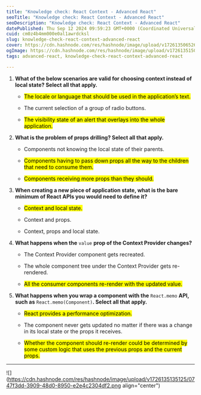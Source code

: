 ```yaml
---
title: "Knowledge check: React Context - Advanced React"
seoTitle: "Knowledge check: React Context - Advanced React"
seoDescription: "Knowledge check: React Context - Advanced React"
datePublished: Thu Sep 12 2024 09:59:23 GMT+0000 (Coordinated Universal Time)
cuid: cm0z4b4mm000e0al1awrdcksl
slug: knowledge-check-react-context-advanced-react
cover: https://cdn.hashnode.com/res/hashnode/image/upload/v1726135065268/940641d5-122c-42cc-9edd-81c0b3d9d219.jpeg
ogImage: https://cdn.hashnode.com/res/hashnode/image/upload/v1726135150171/935f2946-308b-4e06-863a-de659836e32a.jpeg
tags: advanced-react, knowledge-check-react-context-advanced-react

---
```


1. **What of the below scenarios are valid for choosing context instead of local state? Select all that apply.**
    
    * <mark>The locale or language that should be used in the application’s text.</mark>
        
    * The current selection of a group of radio buttons.
        
    * <mark>The visibility state of an alert that overlays into the whole application.</mark>
        
2. **What is the problem of props drilling? Select all that apply.**
    
    * Components not knowing the local state of their parents.
        
    * <mark>Components having to pass down props all the way to the children that need to consume them.</mark>
        
    * <mark>Components receiving more props than they should.</mark>
        
3. **When creating a new piece of application state, what is the bare minimum of React APIs you would need to define it?**
    
    * <mark>Context and local state.</mark>
        
    * Context and props.
        
    * Context, props and local state.
        
4. **What happens when the** `value` **prop of the Context Provider changes?**
    
    * The Context Provider component gets recreated.
        
    * The whole component tree under the Context Provider gets re-rendered.
        
    * <mark>All the consumer components re-render with the updated value.</mark>
        
5. **What happens when you wrap a component with the** `React.memo` **API, such as** `React.memo(Component)`**. Select all that apply.**
    
    * <mark>React provides a performance optimization.</mark>
        
    * The component never gets updated no matter if there was a change in its local state or the props it receives.
        
    * <mark>Whether the component should re-render could be determined by some custom logic that uses the previous props and the current props.</mark>
        

---

![](https://cdn.hashnode.com/res/hashnode/image/upload/v1726135135125/0747f3dd-3909-48d0-8950-e2e4c2304df2.png align="center")